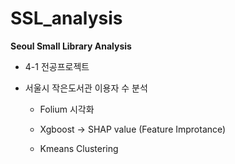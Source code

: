 # SSL_analysis
**Seoul Small Library Analysis**
* 4-1 전공프로젝트
* 서울시 작은도서관 이용자 수 분석

  * Folium 시각화
  
  * Xgboost -> SHAP value (Feature Improtance)
  * Kmeans Clustering
